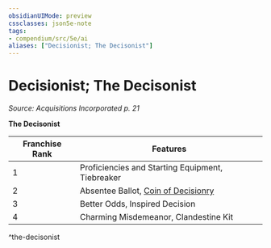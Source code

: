```yaml
---
obsidianUIMode: preview
cssclasses: json5e-note
tags:
- compendium/src/5e/ai
aliases: ["Decisionist; The Decisonist"]
---
```

# Decisionist; The Decisonist
*Source: Acquisitions Incorporated p. 21* 

**The Decisonist**

| Franchise Rank | Features |
|----------------|----------|
| 1 | Proficiencies and Starting Equipment, Tiebreaker |
| 2 | Absentee Ballot, [Coin of Decisionry](/3-Mechanics/CLI/items/coin-of-decisionry-ai.md) |
| 3 | Better Odds, Inspired Decision |
| 4 | Charming Misdemeanor, Clandestine Kit |
^the-decisonist